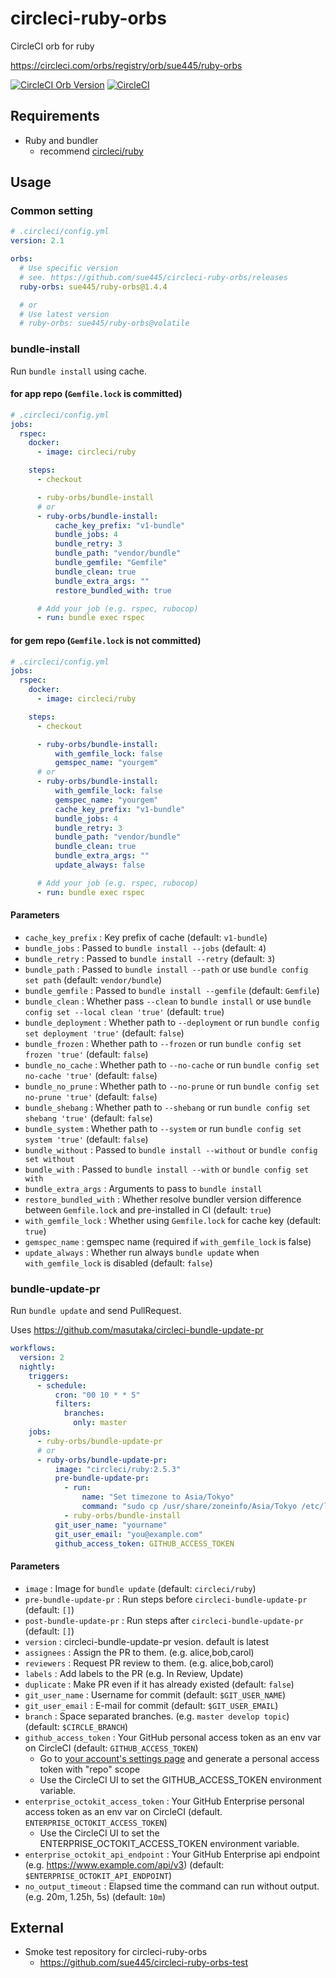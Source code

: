 # circleci-ruby-orbs
CircleCI orb for ruby

https://circleci.com/orbs/registry/orb/sue445/ruby-orbs

[![CircleCI Orb Version](https://img.shields.io/badge/endpoint.svg?url=https://badges.circleci.io/orb/sue445/ruby-orbs)](https://circleci.com/orbs/registry/orb/sue445/ruby-orbs) 
[![CircleCI](https://circleci.com/gh/sue445/circleci-ruby-orbs/tree/master.svg?style=svg)](https://circleci.com/gh/sue445/circleci-ruby-orbs/tree/master)


## Requirements
* Ruby and bundler
  * recommend [circleci/ruby](https://hub.docker.com/r/circleci/ruby/)

## Usage
### Common setting
```yml
# .circleci/config.yml
version: 2.1

orbs:
  # Use specific version
  # see. https://github.com/sue445/circleci-ruby-orbs/releases
  ruby-orbs: sue445/ruby-orbs@1.4.4

  # or
  # Use latest version
  # ruby-orbs: sue445/ruby-orbs@volatile
```

### bundle-install
Run `bundle install` using cache.

#### for app repo (`Gemfile.lock` is committed)
```yml
# .circleci/config.yml
jobs:
  rspec:
    docker:
      - image: circleci/ruby

    steps:
      - checkout

      - ruby-orbs/bundle-install
      # or
      - ruby-orbs/bundle-install:
          cache_key_prefix: "v1-bundle"
          bundle_jobs: 4
          bundle_retry: 3
          bundle_path: "vendor/bundle"
          bundle_gemfile: "Gemfile"
          bundle_clean: true
          bundle_extra_args: ""
          restore_bundled_with: true

      # Add your job (e.g. rspec, rubocop)
      - run: bundle exec rspec
```

#### for gem repo (`Gemfile.lock` is not committed)
```yml
# .circleci/config.yml
jobs:
  rspec:
    docker:
      - image: circleci/ruby

    steps:
      - checkout

      - ruby-orbs/bundle-install:
          with_gemfile_lock: false
          gemspec_name: "yourgem"
      # or
      - ruby-orbs/bundle-install:
          with_gemfile_lock: false
          gemspec_name: "yourgem"
          cache_key_prefix: "v1-bundle"
          bundle_jobs: 4
          bundle_retry: 3
          bundle_path: "vendor/bundle"
          bundle_clean: true
          bundle_extra_args: ""
          update_always: false

      # Add your job (e.g. rspec, rubocop)
      - run: bundle exec rspec
```

#### Parameters
* `cache_key_prefix` : Key prefix of cache (default: `v1-bundle`)
* `bundle_jobs` : Passed to `bundle install --jobs` (default: `4`)
* `bundle_retry` : Passed to `bundle install --retry` (default: `3`)
* `bundle_path` : Passed to `bundle install --path` or use `bundle config set path` (default: `vendor/bundle`)
* `bundle_gemfile` : Passed to `bundle install --gemfile` (default: `Gemfile`)
* `bundle_clean` : Whether pass `--clean` to `bundle install` or use `bundle config set --local clean 'true'` (default: `true`)
* `bundle_deployment` : Whether path to `--deployment` or run `bundle config set deployment 'true'` (default: `false`)
* `bundle_frozen` : Whether path to `--frozen` or  run `bundle config set frozen 'true'` (default: `false`)
* `bundle_no_cache` : Whether path to `--no-cache` or  run `bundle config set no-cache 'true'` (default: `false`)
* `bundle_no_prune` : Whether path to `--no-prune` or  run `bundle config set no-prune 'true'` (default: `false`)
* `bundle_shebang` : Whether path to `--shebang` or  run `bundle config set shebang 'true'` (default: `false`)
* `bundle_system` : Whether path to `--system` or  run `bundle config set system 'true'` (default: `false`)
* `bundle_without` : Passed to `bundle install --without` or `bundle config set without`
* `bundle_with` : Passed to `bundle install --with` or `bundle config set with`
* `bundle_extra_args` : Arguments to pass to `bundle install`
* `restore_bundled_with` : Whether resolve bundler version difference between `Gemfile.lock` and pre-installed in CI (default: `true`)
* `with_gemfile_lock` : Whether using `Gemfile.lock` for cache key (default: `true`)
* `gemspec_name` : gemspec name (required if `with_gemfile_lock` is false)
* `update_always` : Whether run always `bundle update` when `with_gemfile_lock` is disabled (default: `false`)

### bundle-update-pr
Run `bundle update` and send PullRequest.

Uses https://github.com/masutaka/circleci-bundle-update-pr

```yml
workflows:
  version: 2
  nightly:
    triggers:
      - schedule:
          cron: "00 10 * * 5"
          filters:
            branches:
              only: master
    jobs:
      - ruby-orbs/bundle-update-pr
      # or
      - ruby-orbs/bundle-update-pr:
          image: "circleci/ruby:2.5.3"
          pre-bundle-update-pr:
            - run:
                name: "Set timezone to Asia/Tokyo"
                command: "sudo cp /usr/share/zoneinfo/Asia/Tokyo /etc/localtime"
            - ruby-orbs/bundle-install
          git_user_name: "yourname"
          git_user_email: "you@example.com"
          github_access_token: GITHUB_ACCESS_TOKEN
```

#### Parameters
* `image` : Image for `bundle update` (default: `circleci/ruby`)
* `pre-bundle-update-pr` : Run steps before `circleci-bundle-update-pr` (default: `[]`)
* `post-bundle-update-pr` : Run steps after `circleci-bundle-update-pr` (default: `[]`)
* `version` : circleci-bundle-update-pr vesion. default is latest
* `assignees` : Assign the PR to them. (e.g. alice,bob,carol)
* `reviewers` : Request PR review to them. (e.g. alice,bob,carol)
* `labels` : Add labels to the PR (e.g. In Review, Update)
* `duplicate` : Make PR even if it has already existed (default: `false`)
* `git_user_name` : Username for commit (default: `$GIT_USER_NAME`)
* `git_user_email` : E-mail for commit (default: `$GIT_USER_EMAIL`)
* `branch` : Space separated branches. (e.g. `master develop topic`) (default: `$CIRCLE_BRANCH`)
* `github_access_token` : Your GitHub personal access token as an env var on CircleCI (default: `GITHUB_ACCESS_TOKEN`)
  * Go to [your account's settings page](https://github.com/settings/tokens/new?description=circleci-bundle-update-pr%20token) and generate a personal access token with "repo" scope
  * Use the CircleCI UI to set the GITHUB_ACCESS_TOKEN environment variable.
* `enterprise_octokit_access_token` : Your GitHub Enterprise personal access token as an env var on CircleCI (default. `ENTERPRISE_OCTOKIT_ACCESS_TOKEN`)
  * Use the CircleCI UI to set the ENTERPRISE_OCTOKIT_ACCESS_TOKEN environment variable.
* `enterprise_octokit_api_endpoint` : Your GitHub Enterprise api endpoint (e.g. https://www.example.com/api/v3) (default: `$ENTERPRISE_OCTOKIT_API_ENDPOINT`)
* `no_output_timeout` : Elapsed time the command can run without output. (e.g. 20m, 1.25h, 5s) (default: `10m`)

## External
* Smoke test repository for circleci-ruby-orbs
  * https://github.com/sue445/circleci-ruby-orbs-test
